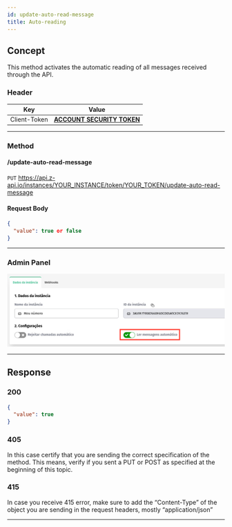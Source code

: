 ```yaml
---
id: update-auto-read-message
title: Auto-reading
---
```


## Concept

This method activates the automatic reading of all messages received through the API.

### Header

|      Key       |            Value            |
| :------------: |     :-----------------:     |
|  Client-Token  | **[ACCOUNT SECURITY TOKEN](../security/client-token)** |

---

### Method

#### /update-auto-read-message

`PUT` https://api.z-api.io/instances/YOUR_INSTANCE/token/YOUR_TOKEN/update-auto-read-message

#### Request Body

```json
{
  "value": true or false
}
```

---

### Admin Panel

![img](../../../../../img/auto-read.jpeg)

---

## Response

### 200

```json
{
  "value": true
}
```

### 405

In this case certify that you are sending the correct specification of the method. This means, verify if you sent a PUT or POST as specified at the beginning of this topic.

### 415

In case you receive 415 error, make sure to add the “Content-Type” of the object you are sending in the request headers, mostly “application/json”

---